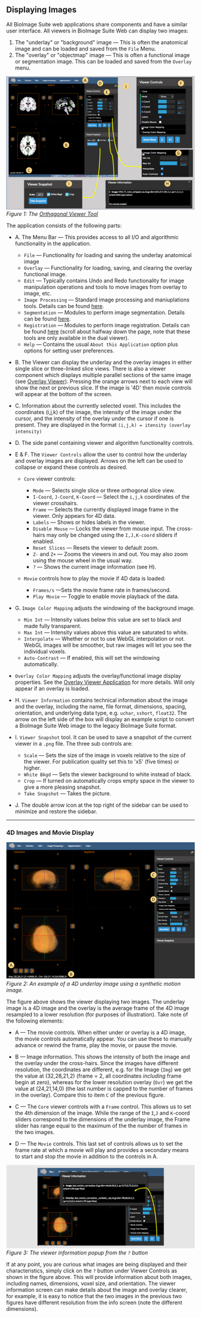 ## Displaying Images

All BioImage Suite web applications share components and have a similar user interface. All viewers in BioImage Suite Web can display two images:

1. The "underlay" or "background" image — This is often the anatomical image and can be loaded and saved from the `File` Menu.
2. The "overlay" or "objectmap" image — This is often a functional image or segmentation image. This can be loaded and saved from the `Overlay` menu.


![An Application ](images/viewer.png)
_Figure 1: The [Orthagonal Viewer Tool](https://bioimagesuiteweb.github.io/webapp/viewer.html)_

The application consists of the following parts:

* A. The Menu Bar — This provides access to all I/O and algorithmic functionality in the application. 
    * `File` — Functionality for loading and saving the underlay anatomical image
    * `Overlay` — Functionality for loading, saving, and clearing the overlay functional image. 
    * `Edit` — Typically contains Undo and Redo functionality for image manipulation operations and tools to move images from overlay to image, etc.
    * `Image Processing` — Standard image processing and maniuplations tools. Details can be found [here](./tools/imageprocessing.md).
    * `Segmentation` — Modules to perform image segmentation. Details can be found [here](./tools/segmentationtools.md).
    * `Registration` — Modules to perform image registration. Details can be found [here](./dualviewer.md) (scroll about halfway down the page, note that these tools are only available in the dual viewer).
    * `Help` — Contains the usual `About this Application` option plus options for setting user preferences.

* B. The Viewer can display the underlay and the overlay images in either single slice or three-linked slice views. There is also a viewer component which displays multiple parallel sections of the same image (see [Overlay Viewer](overlayviewer.md)). Pressing the orange arrows next to each view will show the next or previous slice. If the image is '4D' then movie controls will appear at the bottom of the screen.

* C. Information about the currently selected voxel. This includes the coordinates (i,j,k) of the image, the intensity of the image under the cursor, and the intensity of the overlay under the cursor if one is present. They are displayed in the format `(i,j,k) = itensity (overlay intensity)`

* D. The side panel containing viewer and algorithm functionality controls. 

* E & F. The `Viewer Controls` allow the user to control how the underlay and overlay images are displayed. Arrows on the left can be used to collapse or expand these controls as desired.
  * `Core` viewer controls: 
    * `Mode` — Selects single slice or three orthogonal slice view.
    * `I-Coord`, `J-Coord`, `K-Coord` — Select the `i,j,k` coordinates of the viewer crosshairs.
    * `Frame` — Selects the currently displayed image frame in the viewer. Only appears for 4D data.
    * `Labels` — Shows or hides labels in the viewer.
    * `Disable Mouse` — Locks the viewer from mouse input. The cross-hairs may only be changed using the `I,J,K-coord` sliders if enabled.
    * `Reset Slices` — Resets the viewer to default zoom.
    * `Z-` and `Z+` — Zooms the viewers in and out. You may also zoom using the mouse wheel in the usual way.
    * `?` — Shows the current image information (see H). 

  * `Movie` controls how to play the movie if 4D data is loaded:
    * `Frames/s` —Sets the movie frame rate in frames/second.
    * `Play Movie` — Toggle to enable movie playback of the data.

* G. `Image Color Mapping` adjusts the windowing of the background image.
    * `Min Int` — Intensity values below this value are set to black and made fully transparent.
    * `Max Int` — Intensity values above this value are saturated to white.
    * `Interpolate` — Whether or not to use WebGL interpolation or not. WebGL images will be smoother, but raw images will let you see the individual voxels.
    * `Auto-Contrast` — If enabled, this will set the windowing automatically.

* `Overlay Color Mapping` adjusts the overlay/functional image display properties. See the [Overlay Viewer Application](overlayviewer.md) for more details. Will only appear if an overlay is loaded.

* H. `Viewer Information` contains technical information about the image and the overlay, including the name, file format, dimensions, spacing, orientation, and underlying data type, e.g. `uchar`, `sshort`, `float32`. The arrow on the left side of the box will display an example script to convert a BioImage Suite Web image to the legacy BioImage Suite format.

* I. `Viewer Snapshot` tool. It can be used to save a snapshot of the current viewer in a `.png` file. The three sub controls are:
  *  `Scale` — Sets the size of the image in voxels relative to the size of the viewer. For publication quality set this to 'x5' (five times) or higher.
  *  `White Bkgd` — Sets the viewer background to white instead of black.
  * `Crop` — If turned on automatically crops empty space in the viewer to give a more pleasing snapshot.
  * `Take Snapshot` — Takes the picture.

* J. The double arrow icon at the top right of the sidebar can be used to minimize and restore the sidebar.

___

### 4D Images and Movie Display

![4D Overlay](images/4doverlay.png)
_Figure 2: An example of a 4D underlay image using a synthetic motion image._ 

The figure above shows the viewer displaying two images. The underlay image is a 4D image and the overlay is the average frame of the 4D image resampled to a lower resolution (for purposes of illustration). Take note of the following elements:

* A — The movie controls. When either under or overlay is a 4D image, the movie controls automatically appear. You can use these to manually advance or rewind the frame, play the movie, or pause the movie.

* B — Image information. This shows the intensity of both the image and the overlay under the cross-hairs. Since the images have different resolution, the coordinates are different, e.g. for the Image (`Img`) we get the value at (32,28,21,2) (frame = 2, all coordinates _including_ frame begin at zero), whereas for the lower resolution overlay (`Ovr`) we get the value at (24,21,14,0)  (the last number is capped to the number of frames in the overlay). Compare this to item `C` of the previous figure.

* C — The `Core` viewer controls with a `Frame` control. This allows us to set the 4th dimension of the image. While the range of the `I`,`J` and `K`-coord sliders correspond to the dimensions of the underlay image, the Frame slider has range equal to the maximum of the the number of frames in the two images.

* D — The `Movie` controls. This last set of controls allows us to set the frame rate at which a movie will play and provides a secondary means to start and stop the movie in addition to the controls in A.

![Image Information](images/4doverlay2.png)
_Figure 3: The viewer information popup from the `?` button_

If at any point, you are curious what images are being displayed and their characteristics, simply click on the `?` button under Viewer Controls as shown in the figure above. This will provide information about both images, including names, dimensions, voxel size, and orientation. The viewer information screen can make details about the image and overlay clearer, for example, it is easy to notice that the two images in the previous two figures have different resolution from the info screen (note the different dimensions).

